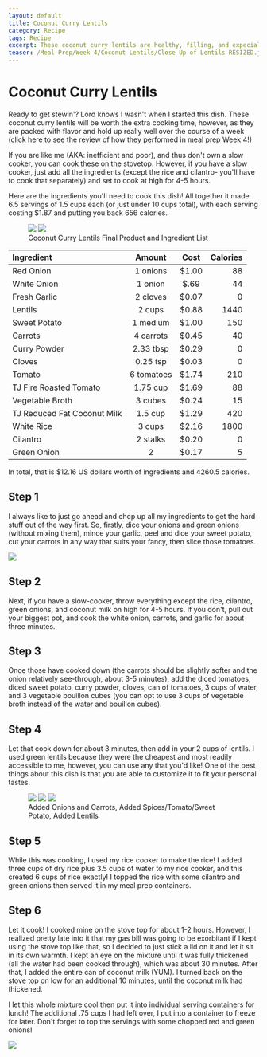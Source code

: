 ```yaml
---
layout: default
title: Coconut Curry Lentils
category: Recipe
tags: Recipe
excerpt: These coconut curry lentils are healthy, filling, and expecially delicious. The flexible recipe gives you the opportunity to add and subtract to suit your own personal tastes
teaser: /Meal Prep/Week 4/Coconut Lentils/Close Up of Lentils RESIZED.jpg
---
```


# Coconut Curry Lentils

Ready to get stewin'? Lord knows I wasn't when I started this dish. These coconut curry lentils will be worth the extra cooking time, however, as they are packed with flavor and hold up really well over the course of a week (click here to see the review of how they performed in meal prep Week 4!)

If you are like me (AKA: inefficient and poor), and thus don't own a slow cooker, you can cook these on the stovetop. However, if you have a slow cooker, just add all the ingredients (except the rice and cilantro- you'll have to cook that separately) and set to cook at high for 4-5 hours. 

Here are the ingredients you'll need to cook this dish! All together it made 6.5 servings of 1.5 cups each (or just under 10 cups total), with each serving costing $1.87 and putting you back 656 calories. 

<figure class="half">
  <img src="{{ site.url }}/images/Meal Prep/Week 4/Coconut Lentils/Close Up of Lentils.jpg">
  <img src="{{ site.url }}/images/Meal Prep/Week 4/Coconut Lentils/Coconut Lentils Ingredients RESIZED.jpg">
	<figcaption>Coconut Curry Lentils Final Product and Ingredient List</figcaption>
</figure>

**Ingredient** | **Amount** | **Cost** |   **Calories**
|:------------- |:-------------:| :-----:|   -----:|
Red Onion|	1	onions	| $1.00 |	88
White Onion |1 onion |$.69| 44
Fresh Garlic|	2	cloves	| $0.07 |	0
Lentils|	2	cups	| $0.88 |	1440
Sweet Potato	|1	medium|	 $1.00 	|150
Carrots	|4	carrots|	 $0.45 |	40
Curry Powder|	2.33	tbsp|	 $0.29 |	0
Cloves|	0.25	tsp|	 $0.03 |	0
Tomato	|6	tomatoes	| $1.74 |	210
TJ Fire Roasted Tomato|	1.75	cup	| $1.69 |	88
Vegetable Broth|	3	cubes |	 $0.24 |	15
TJ Reduced Fat Coconut Milk|	1.5	cup	| $1.29 |	420
White Rice|	3	cups	| $2.16 	|1800
Cilantro	|2	stalks	| $0.20 |	0
Green Onion|	2	|	 $0.17 |	5

In total, that is $12.16 US dollars worth of ingredients and 4260.5 calories.

<h2> Step 1 </h2>

I always like to just go ahead and chop up all my ingredients to get the hard stuff out of the way first. So, firstly, dice your onions and green onions (without mixing them), mince your garlic, peel and dice your sweet potato, cut your carrots in any way that suits your fancy, then slice those tomatoes. 

<img src="{{ site.url }}/images/Meal Prep/Week 4/Coconut Lentils/All Chopped Ingredients RESIZED.jpg">

<h2> Step 2 </h2>

Next, if you have a slow-cooker, throw everything except the rice, cilantro, green onions, and coconut milk on high for 4-5 hours. If you don't, pull out your biggest pot, and cook the white onion, carrots, and garlic for about three minutes. 

<h2> Step 3 </h2>

Once those have cooked down (the carrots should be slightly softer and the onion relatively see-through, about 3-5 minutes), add the diced tomatoes, diced sweet potato, curry powder, cloves, can of tomatoes, 3 cups of water, and 3 vegetable bouillon cubes (you can opt to use 3 cups of vegetable broth instead of the water and bouillon cubes).

<h2> Step 4 </h2>

Let that cook down for about 3 minutes, then add in your 2 cups of lentils. I used green lentils because they were the cheapest and most readily accessible to me, however, you can use any that you'd like! One of the best things about this dish is that you are able to customize it to fit your personal tastes. 

<figure class="third">
	<img src="{{ site.url }}/images/Meal Prep/Week 4/Coconut Lentils/Adding OnionCarrots RESIZED.jpg">
	<img src="{{ site.url }}/images/Meal Prep/Week 4/Coconut Lentils/Adding SpicesTomato RESIZED.jpg">
	<img src="{{ site.url }}/images/Meal Prep/Week 4/Coconut Lentils/Adding Lentils RESIZED.jpg">
	<figcaption>Added Onions and Carrots, Added Spices/Tomato/Sweet Potato, Added Lentils</figcaption>
</figure>

<h2> Step 5 </h2>
While this was cooking, I used my rice cooker to make the rice! I added three cups of dry rice plus 3.5 cups of water to my rice cooker, and this created 6 cups of rice exactly! I topped the rice with some cilantro and green onions then served it in my meal prep containers. 

<h2> Step 6 </h2>

Let it cook! I cooked mine on the stove top for about 1-2 hours. However, I realized pretty late into it that my gas bill was going to be exorbitant if I kept using the stove top like that, so I decided to just stick a lid on it and let it sit in its own warmth. I kept an eye on the mixture until it was fully thickened (all the water had been cooked through), which was about 30 minutes. After that, I added the entire can of coconut milk (YUM). I turned back on the stove top on low for an additional 10 minutes, until the coconut milk had thickened. 

I let this whole mixture cool then put it into individual serving containers for lunch! The additional .75 cups I had left over, I put into a container to freeze for later. Don't forget to top the servings with some chopped red and green onions!

<img src="{{ site.url }}/images/Meal Prep/Week 4/Coconut Lentils/Close Up of Lentils RESIZED.jpg">
